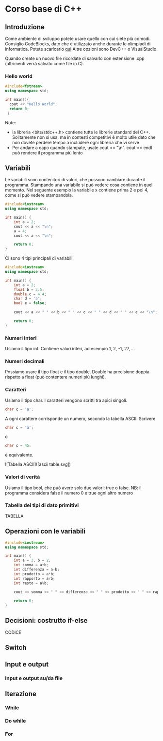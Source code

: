 # Corso base di C++

## Introduzione
Come ambiente di sviluppo potete usare quello con cui siete più comodi.
Consiglio CodeBlocks, dato che è utilizzato anche durante le olimpiadi di informatica.
Potete scaricarlo [qui](https://www.codeblocks.org/downloads/binaries/)
Altre opzioni sono DevC++ o VisualStudio.

Quando create un nuovo file ricordate di salvarlo con estensione .cpp (altrimenti verrà salvato come file in C).

### Hello world

```C++
#include<fstream>
using namespace std;

int main(){
  cout << "Hello World";
  return 0;
 }
```

Note:
- la libreria <bits/stdc++.h> contiene tutte le librerie standard del C++. Solitamente non si usa, ma in contesti competitivi è molto utile dato che non dovete perdere tempo a includere ogni libreria che vi serve
- Per andare a capo quando stampate, usate cout << "\n". cout << endl può rendere il programma più lento

## Variabili
Le variabili sono contenitori di valori, che possono cambiare durante il programma.
Stampando una variabile si può vedere cosa contiene in quel momento.
Nel seguente esempio la variabile x contiene prima 2 e poi 4, come si può vedere stampandola.

```C++
#include<iostream>
using namespace std;

int main() {
    int a = 2;
    cout << a << "\n";
    a = 4;
    cout << a << "\n";

    return 0;
}
```

Ci sono 4 tipi principali di variabili.

```C++
#include<iostream>
using namespace std;

int main() {
    int a = 2;
    float b = 3.5;
    double c = 4.4;
    char d = 'a';
    bool e = false;
    
    cout << a << " " << b << " " << c << " " << d << " " << e << "\n";

    return 0;
}
```

### Numeri interi
Usiamo il tipo int.
Contiene valori interi, ad esempio 1, 2, -1, 27, ...

### Numeri decimali
Possiamo usare il tipo float e il tipo double.
Double ha precisione doppia rispetto a float (può contentere numeri più lunghi).

### Caratteri
Usiamo il tipo char.
I caratteri vengono scritti tra apici singoli.
```C++
char c = 'a';
```
A ogni carattere corrisponde un numero, secondo la tabella ASCII.
Scrivere
```C++
char c = 'a';
```
o
```C++
char c = 45;
```
è equivalente.

![Tabella ASCII]([ascii table.svg])

### Valori di verità
Usiamo il tipo bool, che può avere solo due valori: true o false.
NB: il programma considera false il numero 0 e true ogni altro numero

### Tabella dei tipi di dato primitivi
TABELLA

## Operazioni con le variabili
```C++
#include<iostream>
using namespace std;

int main() {
    int a = 3, b = 2;
    int somma = a+b;
    int differenza = a-b;
    int prodotto = a*b;
    int rapporto = a/b;
    int resto = a%b;

    cout << somma << " " << differenza << " " << prodotto << " " << rapporto << " " << resto;
    
    return 0;
}
```

## Decisioni: costrutto if-else
CODICE

## Switch

## Input e output
### Input e output su/da file

## Iterazione
### While
### Do while
### For
